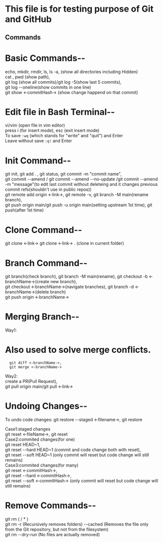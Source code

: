 # This file is for testing purpose of Git and GitHub
## Commands

# Basic Commands--<br>

  echo,
  mkdir,
  rmdir,
  ls,
  ls -a, (show all directories including Hidden)  
  cat <filename>,
  pwd (show path),<br>
  git log (show all commits)/git log -5(show last 5 commits),<br>
  git log --oneline(show commits in one line)<br>
  git show <-commitHash-> (show change happend on that commit)

# Edit file in Bash Terminal--<br>
  vi/vim <filename> (open file in vim editor)<br>
  press i (for insert mode), esc (exit insert mode)<br>
  To save `:wq` (which stands for "write" and "quit") and Enter <br>
  Leave without save `:q!` and Enter


# Init Command--<br>

  git init, git add . , git status, git commit -m "commit name",<br>
  git commit --amend / git commit --amend --no-update /git commit --amend -m "message"(to edit last commit without deleteing and it changes previous commit refs(shouldn't use in public repos))<br>
  git remote add origin <-link->, git remote -v, git branch -M main(rename branch), <br>
  git push origin main/git push -u origin main(setting upstream 1st time), git push(after 1st time) <br>

# Clone Command--<br>

  git clone <-link->
  git clone <-link-> . (clone in current folder)

# Branch Command--<br>

  git branch(check branch), git branch -M main(rename), git checkout -b <-branchName->(create new branch),<br>
  git checkout <-branchName->(navigate branches), git branch -d <-branchName->(delete branch)<br>
  git push origin <-branchName->

# Merging Branch--<br>

Way1:<br>

# Also used to solve merge conflicts.

      git diff <-branchName->,
      git merge <-branchName->

Way2:<br>
  create a PR(Pull Request),<br>
  git pull origin main/git pull <-link->

# Undoing Changes--<br>

To undo code changes:
  git restore --staged <-filename->, git restore<br>

Case1:staged changes <br>
  git reset <-fileName->,
  git reset
<br>
Case2:commited changes(for one)<br>
  git reset HEAD~1,<br>
  git reset --hard HEAD~1 (commit and code change both with reset),<br>
  git reset --soft HEAD~1 (only commit will reset but code change will still remains)<br>
Case3:commited changes(for many)<br>
  git reset <-commitHash->,<br>
  git reset --hard <-commitHash->, <br>
  git reset --soft <-commitHash-> (only commit will reset but code change will still remains)<br>

# Remove Commands--<br>

  git rm ( <filename> / * ) <br>
  git rm -r (Recursively removes folders) --cached (Removes the file only from the Git repository, but not from the filesystem) <br>
  git rm --dry-run (No files are actually removed) <br>